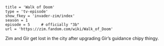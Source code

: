 ```
title = 'Walk of Doom'
type = 'tv-episode'
show_fkey = 'invader-zim/index'
season = 1
episode = 5     # officially "3b"
url = 'https://zim.fandom.com/wiki/Walk_of_Doom'
```

Zim and Gir get lost in the city after upgrading Gir’s guidance chipy thingy.
